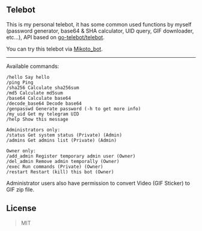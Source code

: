 ## Telebot

This is my personal telebot, it has some common used functions by myself (password generator, base64 & SHA calculator, UID query, GIF downloader, etc...), API based on [go-telebot/telebot](https://github.com/go-telebot/telebot).

You can try this telebot via [Mikoto_bot](https://t.me/Mikoto_bot).

----

Available commands:

```text
/hello Say hello
/ping Ping
/sha256 Calculate sha256sum
/md5 Calculate md5sum
/base64 Calculate base64
/decode_base64 Decode base64
/genpasswd Generate password (-h to get more info)
/my_uid Get my telegram UID
/help Show this message

Administrators only:
/status Get system status (Private) (Admin)
/admins Get admins list (Private) (Admin)

Owner only:
/add_admin Register temporary admin user (Owner)
/del_admin Remove admin temporally (Owner)
/exec Run commands (Private) (Owner)
/restart Restart (kill) this bot (Owner)
```

Administrator users also have permission to convert Video (GIF Sticker) to GIF zip file.

## License

> MIT
